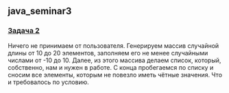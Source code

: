 ## java_seminar3
### [Задача 2](https://github.com/AlexeyDmitrich/java_seminar3/blob/master/src/HomeTask2.java)
Ничего не принимаем от пользователя. Генерируем массив случайной длины от 10 до 20 элементов, заполняем его не менее случайными числами от -10 до 10. 
Далее, из этого массива делаем список, который, собственно, нам и нужен в работе. С конца пробегаемся по списку и сносим все элементы, которым не повезло
иметь чётные значения. Что и требовалось по условию.
